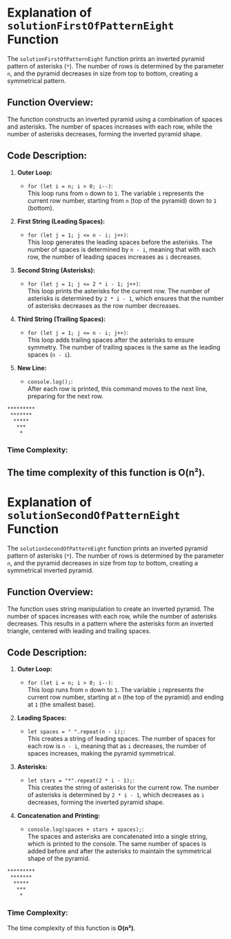 # Explanation of `solutionFirstOfPatternEight` Function

The `solutionFirstOfPatternEight` function prints an inverted pyramid pattern of asterisks (`*`). The number of rows is determined by the parameter `n`, and the pyramid decreases in size from top to bottom, creating a symmetrical pattern.

## **Function Overview:**

The function constructs an inverted pyramid using a combination of spaces and asterisks. The number of spaces increases with each row, while the number of asterisks decreases, forming the inverted pyramid shape.

## **Code Description:**

1. **Outer Loop:**

   - `for (let i = n; i > 0; i--)`:  
     This loop runs from `n` down to `1`. The variable `i` represents the current row number, starting from `n` (top of the pyramid) down to `1` (bottom).

2. **First String (Leading Spaces):**

   - `for (let j = 1; j <= n - i; j++)`:  
     This loop generates the leading spaces before the asterisks. The number of spaces is determined by `n - i`, meaning that with each row, the number of leading spaces increases as `i` decreases.

3. **Second String (Asterisks):**

   - `for (let j = 1; j <= 2 * i - 1; j++)`:  
     This loop prints the asterisks for the current row. The number of asterisks is determined by `2 * i - 1`, which ensures that the number of asterisks decreases as the row number decreases.

4. **Third String (Trailing Spaces):**

   - `for (let j = 1; j <= n - i; j++)`:  
     This loop adds trailing spaces after the asterisks to ensure symmetry. The number of trailing spaces is the same as the leading spaces (`n - i`).

5. **New Line:**
   - `console.log();`:  
     After each row is printed, this command moves to the next line, preparing for the next row.

```
*********
 *******
  *****
   ***
    *
```

### **Time Complexity:**

## The time complexity of this function is **O(n²)**.

>

# Explanation of `solutionSecondOfPatternEight` Function

The `solutionSecondOfPatternEight` function prints an inverted pyramid pattern of asterisks (`*`). The number of rows is determined by the parameter `n`, and the pyramid decreases in size from top to bottom, creating a symmetrical inverted pyramid.

## **Function Overview:**

The function uses string manipulation to create an inverted pyramid. The number of spaces increases with each row, while the number of asterisks decreases. This results in a pattern where the asterisks form an inverted triangle, centered with leading and trailing spaces.

## **Code Description:**

1. **Outer Loop:**

   - `for (let i = n; i > 0; i--)`:  
     This loop runs from `n` down to `1`. The variable `i` represents the current row number, starting at `n` (the top of the pyramid) and ending at `1` (the smallest base).

2. **Leading Spaces:**

   - `let spaces = " ".repeat(n - i);`:  
     This creates a string of leading spaces. The number of spaces for each row is `n - i`, meaning that as `i` decreases, the number of spaces increases, making the pyramid symmetrical.

3. **Asterisks:**

   - `let stars = "*".repeat(2 * i - 1);`:  
     This creates the string of asterisks for the current row. The number of asterisks is determined by `2 * i - 1`, which decreases as `i` decreases, forming the inverted pyramid shape.

4. **Concatenation and Printing:**
   - `console.log(spaces + stars + spaces);`:  
     The spaces and asterisks are concatenated into a single string, which is printed to the console. The same number of spaces is added before and after the asterisks to maintain the symmetrical shape of the pyramid.

```
*********
 *******
  *****
   ***
    *
```

### **Time Complexity:**

The time complexity of this function is **O(n²)**.
